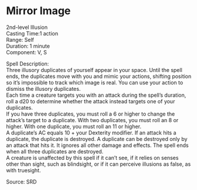 # Mirror Image
2nd-level Illusion<br>
Casting Time:1 action<br>
Range: Self<br>
Duration: 1 minute<br>
Component: V, S

Spell Description:<br>
Three illusory duplicates of yourself appear in your space. Until the spell ends, the duplicates move with you and mimic your actions, shifting position so it’s impossible to track which image is real. You can use your action to dismiss the illusory duplicates.<br>Each time a creature targets you with an attack during the spell’s duration, roll a d20 to determine whether the attack instead targets one of your duplicates.<br>If you have three duplicates, you must roll a 6 or higher to change the attack’s target to a duplicate. With two duplicates, you must roll an 8 or higher. With one duplicate, you must roll an 11 or higher.<br>A duplicate’s AC equals 10 + your Dexterity modifier. If an attack hits a duplicate, the duplicate is destroyed. A duplicate can be destroyed only by an attack that hits it. It ignores all other damage and effects. The spell ends when all three duplicates are destroyed.<br>A creature is unaffected by this spell if it can’t see, if it relies on senses other than sight, such as blindsight, or if it can perceive illusions as false, as with truesight.

Source: SRD